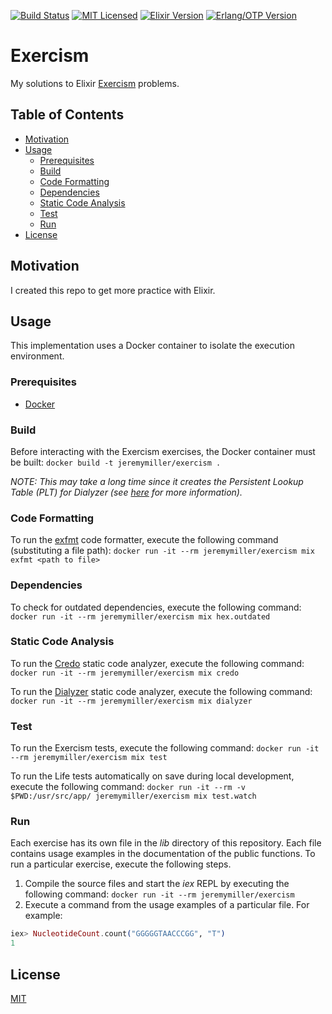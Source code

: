 [![Build Status](https://travis-ci.org/jeremy-miller/exercism.svg?branch=master)](https://travis-ci.org/jeremy-miller/exercism)
[![MIT Licensed](https://img.shields.io/badge/license-MIT-blue.svg)](https://github.com/jeremy-miller/exercism/blob/master/LICENSE)
[![Elixir Version](https://img.shields.io/badge/Elixir-1.4-blue.svg)]()
[![Erlang/OTP Version](https://img.shields.io/badge/Erlang%2FOTP-19.3-blue.svg)]()

# Exercism
My solutions to Elixir [Exercism](http://exercism.io/languages/elixir/exercises) problems.

## Table of Contents
- [Motivation](#motivation)
- [Usage](#usage)
  - [Prerequisites](#prerequisites)
  - [Build](#build)
  - [Code Formatting](#code-formatting)
  - [Dependencies](#dependencies)
  - [Static Code Analysis](#elixir-static-code-analysis)
  - [Test](#test)
  - [Run](#run)
- [License](#license)

## Motivation
I created this repo to get more practice with Elixir.

## Usage
This implementation uses a Docker container to isolate the execution environment.

### Prerequisites
- [Docker](https://docs.docker.com/engine/installation/)

### Build
Before interacting with the Exercism exercises, the Docker container must be built:
```docker build -t jeremymiller/exercism .```

*NOTE: This may take a long time since it creates the Persistent Lookup Table (PLT) for Dialyzer
(see [here](https://github.com/jeremyjh/dialyxir#plt) for more information).*

### Code Formatting
To run the [exfmt](https://github.com/lpil/exfmt) code formatter, execute the following command (substituting a file path):
```docker run -it --rm jeremymiller/exercism mix exfmt <path to file>```

### Dependencies
To check for outdated dependencies, execute the following command:
```docker run -it --rm jeremymiller/exercism mix hex.outdated```

### Static Code Analysis
To run the [Credo](https://github.com/rrrene/credo) static code analyzer, execute the following command:
```docker run -it --rm jeremymiller/exercism mix credo```

To run the [Dialyzer](http://erlang.org/doc/man/dialyzer.html) static code analyzer, execute the following command:
```docker run -it --rm jeremymiller/exercism mix dialyzer```

### Test
To run the Exercism tests, execute the following command:
```docker run -it --rm jeremymiller/exercism mix test```

To run the Life tests automatically on save during local development, execute the following command:
```docker run -it --rm -v $PWD:/usr/src/app/ jeremymiller/exercism mix test.watch```

### Run
Each exercise has its own file in the *lib* directory of this repository.  Each file contains usage examples
in the documentation of the public functions.  To run a particular exercise, execute the following steps.

1. Compile the source files and start the *iex* REPL by executing the following command:
```docker run -it --rm jeremymiller/exercism```
2. Execute a command from the usage examples of a particular file.  For example:
```elixir
iex> NucleotideCount.count("GGGGGTAACCCGG", "T")
1
```

## License
[MIT](https://github.com/jeremy-miller/exercism/blob/master/LICENSE)
